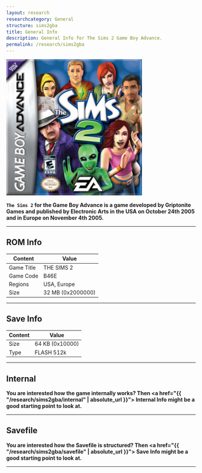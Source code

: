 ```yaml
---
layout: research
researchcategory: General
structure: sims2gba
title: General Info
description: General Info for The Sims 2 Game Boy Advance.
permalink: /research/sims2gba
---
```


![](https://github.com/Sim2Team/Sim2Team.github.io/raw/main/assets/images/sims2GBACover.png)

**`The Sims 2` for the Game Boy Advance is a game developed by Griptonite Games and published by Electronic Arts in the USA on October 24th 2005 and in Europe on November 4th 2005.**
<hr>

## ROM Info

| Content    | Value                     |
| ---------- | ------------------------- |
| Game Title | THE SIMS 2                |
| Game Code  | B46E                      |
| Regions    | USA, Europe               |
| Size       | 32 MB (0x2000000)         |

<hr>

## Save Info

| Content | Value           |
| ------- | --------------- |
| Size    | 64 KB (0x10000) |
| Type    | FLASH 512k      |

<hr>


## Internal
**You are interested how the game internally works? Then <a href="{{ "/research/sims2gba/internal" | absolute_url }}"> Internal Info</a> might be a good starting point to look at.**
<hr>

## Savefile
**You are interested how the Savefile is structured? Then <a href="{{ "/research/sims2gba/savefile" | absolute_url }}"> Save Info</a> might be a good starting point to look at.**
<hr>